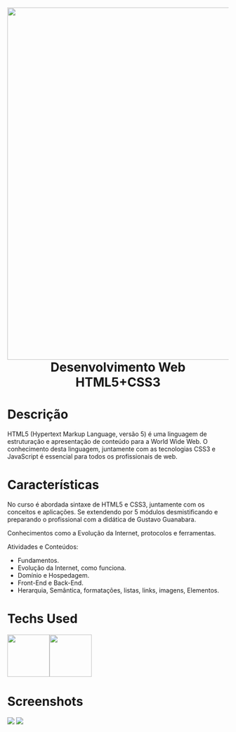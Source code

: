 <div align="center">
 <h1> <img src="https://i.imgur.com/Z7ncjRn.jpeg" width="800px"><br/>Desenvolvimento Web HTML5+CSS3</h1>
     </div>
     
  <!--<p align="center">
  <a href="https://skillicons.dev">
    <img src="https://skillicons.dev/icons?i=py,django,flask,mongodb,sqlite" />
  </a>
</p-->



# Descrição
HTML5 (Hypertext Markup Language, versão 5) é uma linguagem de estruturação e apresentação de conteúdo para a World Wide Web. O conhecimento desta linguagem, juntamente com as tecnologias CSS3 e JavaScript é essencial para todos os profissionais de web.

# Características
No curso é abordada sintaxe de HTML5 e CSS3, juntamente com os conceitos e aplicações. Se extendendo por 5 módulos desmistificando e preparando o profissional com a didática de Gustavo Guanabara. 

Conhecimentos como a Evolução da Internet, protocolos e ferramentas.

Atividades e Conteúdos:

- Fundamentos.
- Evolução da Internet, como funciona.
- Domínio e Hospedagem.
- Front-End e Back-End.
- Herarquia, Semântica, formatações, listas, links, imagens, Elementos.


# Techs Used
 <img src="https://cdn.jsdelivr.net/gh/devicons/devicon/icons/html5/html5-original-wordmark.svg" height="96" width="96px" /><img src="https://cdn.jsdelivr.net/gh/devicons/devicon/icons/css3/css3-original-wordmark.svg" height="96" width="96px" />



# Screenshots
  <img src="https://i.imgur.com/S5cdn0v.png"> 
  <img src="https://i.imgur.com/D4ojo98.png">
  <!--
 <img src="https://i.imgur.com/KPmlocf.png"> 
 <img src="https://i.imgur.com/1g9U8qh.png">
# Tech Used
 ![Python](https://img.shields.io/badge/python-3670A0?style=for-the-badge&logo=python&logoColor=ffdd54)
 # Mais detalhes:
100% Aproveitamento
![Badge em Desenvolvimento](http://img.shields.io/static/v1?label=curso&message=concluido&color=GREEN&style=for-the-badge)<br>
